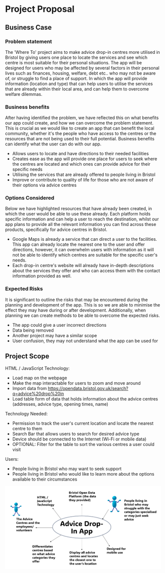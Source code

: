 # Project Proposal

## Business Case

### Problem statement
The 'Where To' project aims to make advice drop-in centres more utilised in Bristol by giving users one place to locate the services and see which centre is most suitable for their personal situations. The app will be designed for users who may be affected by several factors in their personal lives such as finances, housing, welfare, debt etc.. who may not be aware of, or struggle to find a place of support. In which the app will provide information (location and type) that can help users to utilise the services that are already within their local area, and can help them to overcome welfare dilemmas. 


### Business benefits
After having identified the problem, we have reflected this on what benefits our app could create, and how we can overcome the problem statement. This is crucial as we would like to create an app that can benefit the local community, whether it's the people who have access to the centres or the resources that are not being used to their full potential. Business benefits can identify what the user can do with our app. 

- Allows users to locate and have directions to their needed facilities
- Creates ease as the app will provide one place for users to seek where the centres are located and which ones can provide advice for their specific needs
- Utilising the services that are already offered to people living in Bristol
- Improve or contribute to quality of life for those who are not aware of their options via advice centres
  

### Options Considered
Below we have highlighted resources that have already been created, in which the user would be able to use these already. Each platform holds specific information and can help a user to reach the destination, whilst our app plans to provide all the relevant information you can find across these products, specifically for advice centres in Bristol. 

- Google Maps is already a service that can direct a user to the facilities. This app can already locate the nearest one to the user and offer directions, however, it can overwhelm users with information as it will not be able to identify which centres are suitable for the specific user's needs. 
- Each drop-in centre's website will already have in-depth descriptions about the services they offer and who can access them with the contact information provided as well.


### Expected Risks
It is significant to outline the risks that may be encountered during the planning and development of the app. This is so we are able to minimise the effect they may have during or after development. Additionally, when planning we can create methods to be able to overcome the expected risks. 

- The app could give a user incorrect directions
- Data being removed
- Another project may have a similar scope
- User confusion, they may not understand what the app can be used for 

## Project Scope
HTML / JavaScript Technology:
- Load map on the webpage
- Make the map interactable for users to zoom and move around
- Import data from https://opendata.bristol.gov.uk/search?q=advice%20drop%20in
- Load table form of data that holds information about the advice centres (addresses, advice type, opening times, name)

Technology Needed:
- Permission to track the user's current location and locate the nearest centre to them
- Search Bar that allows users to search for desired advice type
- Device should be connected to the Internet (Wi-Fi or mobile data)
- OPTIONAL: Filter for the table to sort the various centres a user could visit


Users:
- People living in Bristol who may want to seek support
- People living in Bristol who would like to learn more about the options available to their circumstances

  


![Insert your context diagram here](images/context.png)

